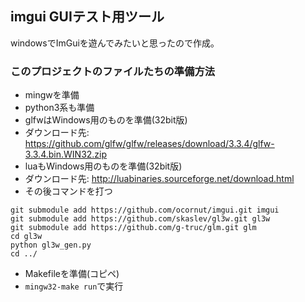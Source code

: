 ## imgui GUIテスト用ツール
windowsでImGuiを遊んでみたいと思ったので作成。
### このプロジェクトのファイルたちの準備方法
- mingwを準備
- python3系も準備
- glfwはWindows用のものを準備(32bit版)
- ダウンロード先: https://github.com/glfw/glfw/releases/download/3.3.4/glfw-3.3.4.bin.WIN32.zip
- luaもWindows用のものを準備(32bit版)
- ダウンロード先: http://luabinaries.sourceforge.net/download.html
- その後コマンドを打つ
```
git submodule add https://github.com/ocornut/imgui.git imgui
git submodule add https://github.com/skaslev/gl3w.git gl3w
git submodule add https://github.com/g-truc/glm.git glm
cd gl3w
python gl3w_gen.py
cd ../
```
- Makefileを準備(コピペ)
- `mingw32-make run`で実行
